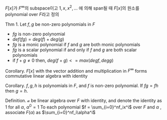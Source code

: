 $F[x]$가 $F^{\infty}$의 subspace이고 $1, x, x^2, \dots$ 에 의해 span될 때 $F[x]$의 원소를 polynomial over $F$라고 정의

Thm 1. Let $f, g$ be non-zero polynomials in $F$
- $fg$ is non-zero polynomial
- $def(fg) = deg(f) + deg(g)$
- $fg$ is a monic polynomial if $f$ and $g$ are both monic polynomials
- $fg$ is a scalar polynomial if and only if $f$ and $g$ are both scalar polynomials
- if $f+g \neq 0$ then, $deg(f+g) <= max(deg f, deg g)$

Corollary.
$F[x]$ with the vector addition and multiplication in $F^{\infty}$ forms commutative linear algebra with identity

Corollary.
$f, g, h$ is polynomials in $F$, and $f$ is non-zero polynomial.
If $fg = fh$ then $g = h$.

Definition.
$\mathcal{a}$ be linear algebra over $F$ with identity, and denote the identity as $1$
for all $\alpha$, $\alpha^0=1$ 
To each polynomial $f = \sum_{i=0}^nf_ix^i$ over $F$ and $\alpha$ , associate $F(\alpha)$ as $\sum_{i=0}^nf_i\alpha^i$ 

